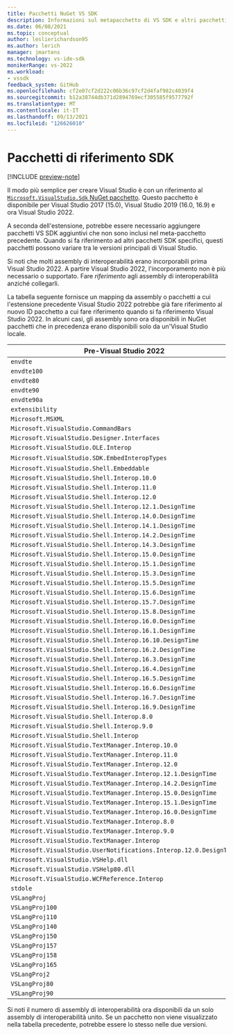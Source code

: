```yaml
---
title: Pacchetti NuGet VS SDK
description: Informazioni sul metapacchetto di VS SDK e altri pacchetti NuGet necessari quando si esegue la migrazione di un'estensione Visual Studio a Visual Studio 2022 Preview.
ms.date: 06/08/2021
ms.topic: conceptual
author: leslierichardson95
ms.author: lerich
manager: jmartens
ms.technology: vs-ide-sdk
monikerRange: vs-2022
ms.workload:
- vssdk
feedback_system: GitHub
ms.openlocfilehash: cf2e07cf2d222c06b36c97cf2d4faf982c4039f4
ms.sourcegitcommit: b12a38744db371d2894769ecf305585f9577792f
ms.translationtype: MT
ms.contentlocale: it-IT
ms.lasthandoff: 09/13/2021
ms.locfileid: "126626010"
---
```

# <a name="sdk-reference-packages"></a>Pacchetti di riferimento SDK

[!INCLUDE [preview-note](../includes/preview-note.md)]

Il modo più semplice per creare Visual Studio è con un riferimento al [ `Microsoft.VisualStudio.Sdk` NuGet pacchetto](https://www.nuget.org/packages/microsoft.visualstudio.sdk).
Questo pacchetto è disponibile per Visual Studio 2017 (15.0), Visual Studio 2019 (16.0, 16.9) e ora Visual Studio 2022.

A seconda dell'estensione, potrebbe essere necessario aggiungere pacchetti VS SDK aggiuntivi che non sono inclusi nel meta-pacchetto precedente.
Quando si fa riferimento ad altri pacchetti SDK specifici, questi pacchetti possono variare tra le versioni principali di Visual Studio.

Si noti che molti assembly di interoperabilità erano incorporabili prima Visual Studio 2022. A partire Visual Studio 2022, l'incorporamento non è più necessario o supportato.
Fare *riferimento* agli assembly di interoperabilità anziché collegarli.

La tabella seguente fornisce un mapping da assembly o pacchetti a cui l'estensione precedente Visual Studio 2022 potrebbe già fare riferimento al nuovo ID pacchetto a cui fare riferimento quando si fa riferimento Visual Studio 2022. In alcuni casi, gli assembly sono ora disponibili in NuGet pacchetti che in precedenza erano disponibili solo da un'Visual Studio locale.

Pre-Visual Studio 2022 | Visual Studio 2022
--|--
`envdte` | `Microsoft.VisualStudio.Interop`
`envdte100` | `Microsoft.VisualStudio.Interop`
`envdte80` | `Microsoft.VisualStudio.Interop`
`envdte90` | `Microsoft.VisualStudio.Interop`
`envdte90a` | `Microsoft.VisualStudio.Interop`
`extensibility` | `Microsoft.VisualStudio.Interop`
`Microsoft.MSXML` | `Microsoft.VisualStudio.Interop`
`Microsoft.VisualStudio.CommandBars` | `Microsoft.VisualStudio.Interop`
`Microsoft.VisualStudio.Designer.Interfaces` | `Microsoft.VisualStudio.Interop`
`Microsoft.VisualStudio.OLE.Interop` | `Microsoft.VisualStudio.Interop`
`Microsoft.VisualStudio.SDK.EmbedInteropTypes` | (Obsoleto. Rimuovere il riferimento.
`Microsoft.VisualStudio.Shell.Embeddable` | `Microsoft.VisualStudio.Shell.Framework`
`Microsoft.VisualStudio.Shell.Interop.10.0` | `Microsoft.VisualStudio.Interop`
`Microsoft.VisualStudio.Shell.Interop.11.0` | `Microsoft.VisualStudio.Interop`
`Microsoft.VisualStudio.Shell.Interop.12.0` | `Microsoft.VisualStudio.Interop`
`Microsoft.VisualStudio.Shell.Interop.12.1.DesignTime` | `Microsoft.VisualStudio.Interop`
`Microsoft.VisualStudio.Shell.Interop.14.0.DesignTime` | `Microsoft.VisualStudio.Interop`
`Microsoft.VisualStudio.Shell.Interop.14.1.DesignTime` | `Microsoft.VisualStudio.Interop`
`Microsoft.VisualStudio.Shell.Interop.14.2.DesignTime` | `Microsoft.VisualStudio.Interop`
`Microsoft.VisualStudio.Shell.Interop.14.3.DesignTime` | `Microsoft.VisualStudio.Interop`
`Microsoft.VisualStudio.Shell.Interop.15.0.DesignTime` | `Microsoft.VisualStudio.Interop`
`Microsoft.VisualStudio.Shell.Interop.15.1.DesignTime` | `Microsoft.VisualStudio.Interop`
`Microsoft.VisualStudio.Shell.Interop.15.3.DesignTime` | `Microsoft.VisualStudio.Interop`
`Microsoft.VisualStudio.Shell.Interop.15.5.DesignTime` | `Microsoft.VisualStudio.Interop`
`Microsoft.VisualStudio.Shell.Interop.15.6.DesignTime` | `Microsoft.VisualStudio.Interop`
`Microsoft.VisualStudio.Shell.Interop.15.7.DesignTime` | `Microsoft.VisualStudio.Interop`
`Microsoft.VisualStudio.Shell.Interop.15.8.DesignTime` | `Microsoft.VisualStudio.Interop`
`Microsoft.VisualStudio.Shell.Interop.16.0.DesignTime` | `Microsoft.VisualStudio.Interop`
`Microsoft.VisualStudio.Shell.Interop.16.1.DesignTime` | `Microsoft.VisualStudio.Interop`
`Microsoft.VisualStudio.Shell.Interop.16.10.DesignTime` | `Microsoft.VisualStudio.Interop`
`Microsoft.VisualStudio.Shell.Interop.16.2.DesignTime` | `Microsoft.VisualStudio.Interop`
`Microsoft.VisualStudio.Shell.Interop.16.3.DesignTime` | `Microsoft.VisualStudio.Interop`
`Microsoft.VisualStudio.Shell.Interop.16.4.DesignTime` | `Microsoft.VisualStudio.Interop`
`Microsoft.VisualStudio.Shell.Interop.16.5.DesignTime` | `Microsoft.VisualStudio.Interop`
`Microsoft.VisualStudio.Shell.Interop.16.6.DesignTime` | `Microsoft.VisualStudio.Interop`
`Microsoft.VisualStudio.Shell.Interop.16.7.DesignTime` | `Microsoft.VisualStudio.Interop`
`Microsoft.VisualStudio.Shell.Interop.16.9.DesignTime` | `Microsoft.VisualStudio.Interop`
`Microsoft.VisualStudio.Shell.Interop.8.0` | `Microsoft.VisualStudio.Interop`
`Microsoft.VisualStudio.Shell.Interop.9.0` | `Microsoft.VisualStudio.Interop`
`Microsoft.VisualStudio.Shell.Interop` | `Microsoft.VisualStudio.Interop`
`Microsoft.VisualStudio.TextManager.Interop.10.0` | `Microsoft.VisualStudio.Interop`
`Microsoft.VisualStudio.TextManager.Interop.11.0` | `Microsoft.VisualStudio.Interop`
`Microsoft.VisualStudio.TextManager.Interop.12.0` | `Microsoft.VisualStudio.Interop`
`Microsoft.VisualStudio.TextManager.Interop.12.1.DesignTime` | `Microsoft.VisualStudio.Interop`
`Microsoft.VisualStudio.TextManager.Interop.14.2.DesignTime` | `Microsoft.VisualStudio.Interop`
`Microsoft.VisualStudio.TextManager.Interop.15.0.DesignTime` | `Microsoft.VisualStudio.Interop`
`Microsoft.VisualStudio.TextManager.Interop.15.1.DesignTime` | `Microsoft.VisualStudio.Interop`
`Microsoft.VisualStudio.TextManager.Interop.16.0.DesignTime` | `Microsoft.VisualStudio.Interop`
`Microsoft.VisualStudio.TextManager.Interop.8.0` | `Microsoft.VisualStudio.Interop`
`Microsoft.VisualStudio.TextManager.Interop.9.0` | `Microsoft.VisualStudio.Interop`
`Microsoft.VisualStudio.TextManager.Interop` | `Microsoft.VisualStudio.Interop`
`Microsoft.VisualStudio.UserNotifications.Interop.12.0.DesignTime` | `Microsoft.VisualStudio.Interop`
`Microsoft.VisualStudio.VSHelp.dll` | `Microsoft.VisualStudio.Interop`
`Microsoft.VisualStudio.VSHelp80.dll` | `Microsoft.VisualStudio.Interop`
`Microsoft.VisualStudio.WCFReference.Interop` | `Microsoft.VisualStudio.Interop`
`stdole` | `Microsoft.VisualStudio.Interop`
`VSLangProj` | `Microsoft.VisualStudio.Interop`
`VSLangProj100` | `Microsoft.VisualStudio.Interop`
`VSLangProj110` | `Microsoft.VisualStudio.Interop`
`VSLangProj140` | `Microsoft.VisualStudio.Interop`
`VSLangProj150` | `Microsoft.VisualStudio.Interop`
`VSLangProj157` | `Microsoft.VisualStudio.Interop`
`VSLangProj158` | `Microsoft.VisualStudio.Interop`
`VSLangProj165` | `Microsoft.VisualStudio.Interop`
`VSLangProj2` | `Microsoft.VisualStudio.Interop`
`VSLangProj80` | `Microsoft.VisualStudio.Interop`
`VSLangProj90` | `Microsoft.VisualStudio.Interop`

Si noti il numero di assembly di interoperabilità ora disponibili da un solo assembly di interoperabilità unito.
Se un pacchetto non viene visualizzato nella tabella precedente, potrebbe essere lo stesso nelle due versioni.

